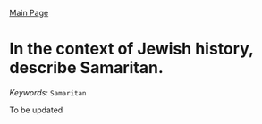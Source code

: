 [Main Page](https://yooyolo.github.io/JudaismRandomSeed/)
# In the context of Jewish history, describe Samaritan.
*Keywords:*
`Samaritan`

To be updated